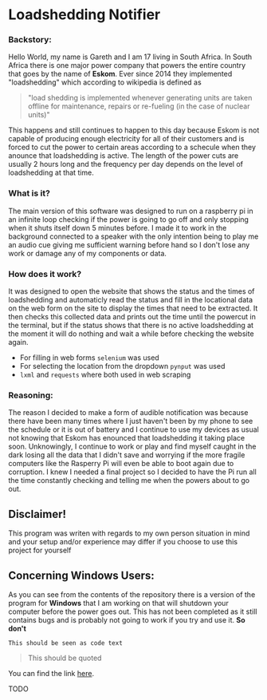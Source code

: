 # Loadshedding Notifier
### Backstory:

Hello World, my name is Gareth and I am 17 living in South Africa. In South Africa there is one major power company that powers the entire country that goes by the name of **Eskom**. Ever since 2014 they implemented "loadshedding" which according to wikipedia is defined as 

> "load shedding is implemented whenever generating units are taken offline for maintenance, repairs or re-fueling (in the case of nuclear units)"

This happens and still continues to happen to this day because Eskom is not capable of producing enough electricity for all of their customers and is forced to cut the power to certain areas according to a schecule when they anounce that loadshedding is active. The length of the power cuts are usually 2 hours long and the frequency per day depends on the level of loadshedding at that time.

### What is it?

The main version of this software was designed to run on a raspberry pi in an infinite loop checking if the power is going to go off and only stopping when it shuts itself down 5 minutes before. I made it to work in the background connected to a speaker with the only intention being to play me an audio cue giving me sufficient warning before hand so I don't lose any work or damage any of my components or data.

### How does it work?

It was designed to open the website that shows the status and the times of loadshedding and automaticly read the status and fill in the locational data on the web form on the site to display the times that need to be extracted. It then checks this collected data and prints out the time until the powercut in the terminal, but if the status shows that there is no active loadshedding at the moment it will do nothing and wait a while before checking the website again.

- For filling in web forms `selenium` was used
- For selecting the location from the dropdown `pynput` was used
- `lxml` and `requests` where both used in web scraping

### Reasoning:

The reason I decided to make a form of audible notification was because there have been many times where I just haven't been by my phone to see the schedule or it is out of battery and I continue to use my devices as usual not knowing that Eskom has enounced that loadshedding it taking place soon. Unknowingly, I continue to work or play and find myself caught in the dark losing all the data that I didn't save and worrying if the more fragile computers like the Rasperry Pi will even be able to boot again due to corruption. I knew I needed a final project so I decided to have the Pi run all the time constantly checking and telling me when the powers about to go out.

## Disclaimer!

This program was writen with regards to my own person situation in mind and your setup and/or experience may differ if you choose to use this project for yourself

## Concerning Windows Users:

As you can see from the contents of the repository there is a version of the program for **Windows** that I am working on that will shutdown your computer before the power goes out. This has not been completed as it still contains bugs and is probably not going to work if you try and use it. __So don't__

`This should be seen as code text`

> This should be quoted

You can find the link [here](https://loadshedding.eskom.co.za/loadshedding/description).

TODO
